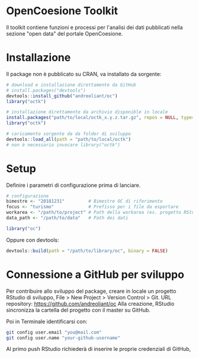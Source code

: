 # OpenCoesione Toolkit


Il toolkit contiene funzioni e processi per l'analisi dei dati pubblicati nella sezione "open data" del portale OpenCoesione.


# Installazione
Il package non è pubblicato su CRAN, va installato da sorgente:

```r
# download e installazione direttamente da GitHub
# install.packages("devtools")
devtools::install_github("andreoliant/oc")
library("octk")

# installazione direttamente da archivio disponible in locale
install.packages("path/to/local/octk_x.y.z.tar.gz", repos = NULL, type="source")
library("octk")

# caricamento sorgente da da folder di sviluppo
devtools::load_all(path = "path/to/local/octk")
# non è necessario invocare library("octk")
```


# Setup
Definire i parametri di configurazione prima di lanciare.

```r
# configurazione
bimestre <- "20181231"         # Bimestre OC di riferimento
focus <- "turismo"             # Prefisso per i file da esportare
workarea <- "/path/to/project" # Path della workarea (es. progetto RStudio)
data_path <- "/path/to/data"   # Path dei dati

library("oc")
```

Oppure con devtools:

```r
devtools::build(path = "/path/to/library/oc", binary = FALSE)

```

# Connessione a GitHub per sviluppo
Per contribuire allo sviluppo del package, creare in locale un progetto RStudio di sviluppo, File > New Project > Version Control > Git.
URL repository: https://github.com/andreoliant/oc
Alla creazione, RStudio sincronizza la cartella del progetto con il master su GitHub.

Poi in Terminale identificarsi con:

```bash
git config user.email "you@mail.com"
git config user.name "your-github-username"
```

Al primo push RStudio richiederà di inserire le proprie credenziali di GitHub,

